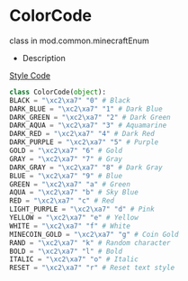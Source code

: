 # ColorCode 

class in mod.common.minecraftEnum 

- Description 

[Style Code](https://minecraft-zh.gamepedia.com/%E6%A0%B7%E5%BC%8F%E4%BB%A3%E7%A0%81) 

```python 
class ColorCode(object): 
BLACK = "\xc2\xa7" "0" # Black 
DARK_BLUE = "\xc2\xa7" "1" # Dark Blue 
DARK_GREEN = "\xc2\xa7" "2" # Dark Green 
DARK_AQUA = "\xc2\xa7" "3" # Aquamarine 
DARK_RED = "\xc2\xa7" "4" # Dark Red 
DARK_PURPLE = "\xc2\xa7" "5" # Purple 
GOLD = "\xc2\xa7" "6" # Gold 
GRAY = "\xc2\xa7" "7" # Gray 
DARK_GRAY = "\xc2\xa7" "8" # Dark Gray 
BLUE = "\xc2\xa7" "9" # Blue 
GREEN = "\xc2\xa7" "a" # Green 
AQUA = "\xc2\xa7" "b" # Sky Blue 
RED = "\xc2\xa7" "c" # Red 
LIGHT_PURPLE = "\xc2\xa7" "d" # Pink 
YELLOW = "\xc2\xa7" "e" # Yellow 
WHITE = "\xc2\xa7" "f" # White 
MINECOIN_GOLD = "\xc2\xa7" "g" # Coin Gold 
RAND = "\xc2\xa7" "k" # Random character 
BOLD = "\xc2\xa7" "l" # Bold 
ITALIC = "\xc2\xa7" "o" # Italic 
RESET = "\xc2\xa7" "r" # Reset text style 

``` 

